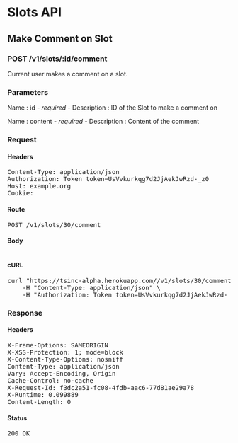 # Slots API

## Make Comment on Slot

### POST /v1/slots/:id/comment

Current user makes a comment on a slot.

### Parameters

Name : id *- required -*
Description : ID of the Slot to make a comment on

Name : content *- required -*
Description : Content of the comment

### Request

#### Headers

<pre>Content-Type: application/json
Authorization: Token token=UsVvkurkqg7d2JjAekJwRzd-_z0
Host: example.org
Cookie: </pre>

#### Route

<pre>POST /v1/slots/30/comment</pre>

#### Body
```javascript

```


#### cURL

<pre class="request">curl &quot;https://tsinc-alpha.herokuapp.com//v1/slots/30/comment&quot; -d &#39;{&quot;content&quot;:&quot;Liebe ist ein Kind der Freiheit&quot;}&#39; -X POST \
	-H &quot;Content-Type: application/json&quot; \
	-H &quot;Authorization: Token token=UsVvkurkqg7d2JjAekJwRzd-_z0&quot;</pre>

### Response

#### Headers

<pre>X-Frame-Options: SAMEORIGIN
X-XSS-Protection: 1; mode=block
X-Content-Type-Options: nosniff
Content-Type: application/json
Vary: Accept-Encoding, Origin
Cache-Control: no-cache
X-Request-Id: f3dc2a51-fc08-4fdb-aac6-77d81ae29a78
X-Runtime: 0.099889
Content-Length: 0</pre>

#### Status

<pre>200 OK</pre>

